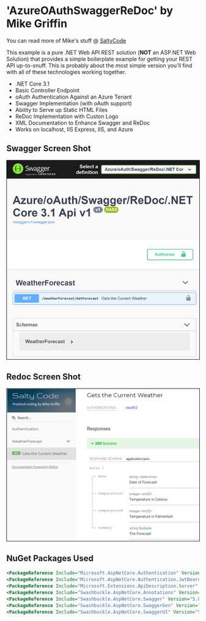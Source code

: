 # 'AzureOAuthSwaggerReDoc' by Mike Griffin
You can read more of Mike's stuff @ [SaltyCode](https://saltycode.blogspot.com)

This example is a pure .NET Web API REST solution (**NOT** an ASP.NET Web Solution) that provides a simple boilerplate example for getting your REST API up-to-snuff. This is probably about the most simple version you'll find with all of these technologies working together. 

* .NET Core 3.1
* Basic Controller Endpoint
* oAuth Authentication Against an Azure Tenant
* Swagger Implementation (with oAuth support)
* Ability to Serve up Static HTML Files
* ReDoc Implementation with Custon Logo
* XML Documentation to Enhance Swagger and ReDoc
* Works on localhost, IIS Express, IIS, and Azure

## Swagger Screen Shot
<img src="AzureOAuthSwaggerReDoc/Images/Swagger.PNG" style="border:1px solid black !important" width="700"/>

## Redoc Screen Shot
<img src="AzureOAuthSwaggerReDoc/Images/redoc.PNG" style="border:1px solid black !important" width="700"/>

## NuGet Packages Used

```xml
<PackageReference Include="Microsoft.AspNetCore.Authentication" Version="2.2.0" />
<PackageReference Include="Microsoft.AspNetCore.Authentication.JwtBearer" Version="3.1.2" />
<PackageReference Include="Microsoft.Extensions.ApiDescription.Server" Version="3.1.2">
<PackageReference Include="Swashbuckle.AspNetCore.Annotations" Version="5.0.0-rc5" />
<PackageReference Include="Swashbuckle.AspNetCore.Swagger" Version="5.0.0-rc5" />
<PackageReference Include="Swashbuckle.AspNetCore.SwaggerGen" Version="5.0.0-rc5" />
<PackageReference Include="Swashbuckle.AspNetCore.SwaggerUI" Version="5.0.0-rc5" />
  ```
